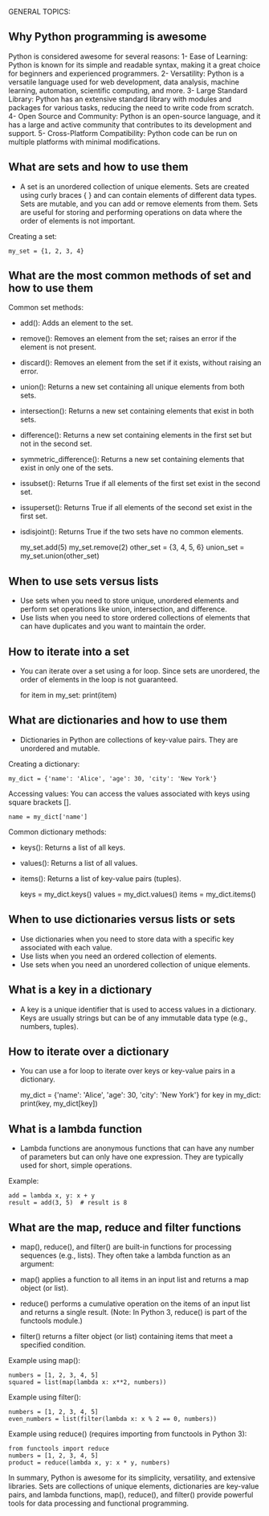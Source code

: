 GENERAL TOPICS:

## Why Python programming is awesome

Python is considered awesome for several reasons:
1- Ease of Learning: Python is known for its simple and readable syntax, making it a great choice for beginners and experienced programmers.
2- Versatility: Python is a versatile language used for web development, data analysis, machine learning, automation, scientific computing, and more.
3- Large Standard Library: Python has an extensive standard library with modules and packages for various tasks, reducing the need to write code from scratch.
4- Open Source and Community: Python is an open-source language, and it has a large and active community that contributes to its development and support.
5- Cross-Platform Compatibility: Python code can be run on multiple platforms with minimal modifications.

## What are sets and how to use them

- A set is an unordered collection of unique elements. Sets are created using curly braces { } and can contain elements of different data types. Sets are mutable, and you can add or remove elements from them. Sets are useful for storing and performing operations on data where the order of elements is not important.

Creating a set:

    my_set = {1, 2, 3, 4}

## What are the most common methods of set and how to use them

Common set methods:

- add(): Adds an element to the set.
- remove(): Removes an element from the set; raises an error if the element is not present.
- discard(): Removes an element from the set if it exists, without raising an error.
- union(): Returns a new set containing all unique elements from both sets.
- intersection(): Returns a new set containing elements that exist in both sets.
- difference(): Returns a new set containing elements in the first set but not in the second set.
- symmetric_difference(): Returns a new set containing elements that exist in only one of the sets.
- issubset(): Returns True if all elements of the first set exist in the second set.
- issuperset(): Returns True if all elements of the second set exist in the first set.
- isdisjoint(): Returns True if the two sets have no common elements.

  my_set.add(5)
  my_set.remove(2)
  other_set = {3, 4, 5, 6}
  union_set = my_set.union(other_set)

## When to use sets versus lists

- Use sets when you need to store unique, unordered elements and perform set operations like union, intersection, and difference.
- Use lists when you need to store ordered collections of elements that can have duplicates and you want to maintain the order.

## How to iterate into a set

- You can iterate over a set using a for loop. Since sets are unordered, the order of elements in the loop is not guaranteed.

  for item in my_set:
  print(item)

## What are dictionaries and how to use them

- Dictionaries in Python are collections of key-value pairs. They are unordered and mutable.

Creating a dictionary:

    my_dict = {'name': 'Alice', 'age': 30, 'city': 'New York'}

Accessing values:
You can access the values associated with keys using square brackets [].

    name = my_dict['name']

Common dictionary methods:

- keys(): Returns a list of all keys.
- values(): Returns a list of all values.
- items(): Returns a list of key-value pairs (tuples).

  keys = my_dict.keys()
  values = my_dict.values()
  items = my_dict.items()

## When to use dictionaries versus lists or sets

- Use dictionaries when you need to store data with a specific key associated with each value.
- Use lists when you need an ordered collection of elements.
- Use sets when you need an unordered collection of unique elements.

## What is a key in a dictionary

- A key is a unique identifier that is used to access values in a dictionary. Keys are usually strings but can be of any immutable data type (e.g., numbers, tuples).

## How to iterate over a dictionary

- You can use a for loop to iterate over keys or key-value pairs in a dictionary.

  my_dict = {'name': 'Alice', 'age': 30, 'city': 'New York'}
  for key in my_dict:
  print(key, my_dict[key])

## What is a lambda function

- Lambda functions are anonymous functions that can have any number of parameters but can only have one expression. They are typically used for short, simple operations.

Example:

    add = lambda x, y: x + y
    result = add(3, 5)  # result is 8

## What are the map, reduce and filter functions

- map(), reduce(), and filter() are built-in functions for processing sequences (e.g., lists). They often take a lambda function as an argument:

- map() applies a function to all items in an input list and returns a map object (or list).
- reduce() performs a cumulative operation on the items of an input list and returns a single result. (Note: In Python 3, reduce() is part of the functools module.)
- filter() returns a filter object (or list) containing items that meet a specified condition.

Example using map():

    numbers = [1, 2, 3, 4, 5]
    squared = list(map(lambda x: x**2, numbers))

Example using filter():

    numbers = [1, 2, 3, 4, 5]
    even_numbers = list(filter(lambda x: x % 2 == 0, numbers))

Example using reduce() (requires importing from functools in Python 3):

    from functools import reduce
    numbers = [1, 2, 3, 4, 5]
    product = reduce(lambda x, y: x * y, numbers)

In summary, Python is awesome for its simplicity, versatility, and extensive libraries. Sets are collections of unique elements, dictionaries are key-value pairs, and lambda functions, map(), reduce(), and filter() provide powerful tools for data processing and functional programming.
